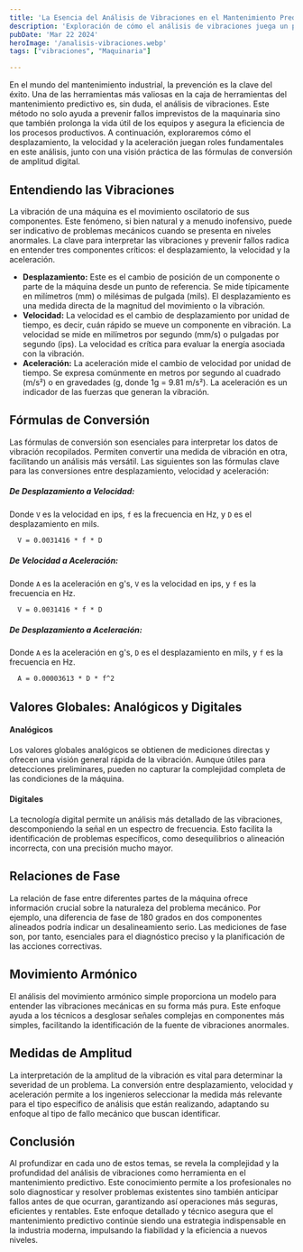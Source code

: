 ```yaml
---
title: 'La Esencia del Análisis de Vibraciones en el Mantenimiento Predictivo'
description: 'Exploración de cómo el análisis de vibraciones juega un papel crucial en el mantenimiento predictivo, permitiendo detectar y prevenir fallas en la maquinaria industrial antes de que ocurran'
pubDate: 'Mar 22 2024'
heroImage: '/analisis-vibraciones.webp'
tags: ["vibraciones", "Maquinaria"]

---
```


En el mundo del mantenimiento industrial, la prevención es la clave del éxito. Una de las herramientas más valiosas en la caja de herramientas del mantenimiento predictivo es, sin duda, el análisis de vibraciones. Este método no solo ayuda a prevenir fallos imprevistos de la maquinaria sino que también prolonga la vida útil de los equipos y asegura la eficiencia de los procesos productivos. A continuación, exploraremos cómo el desplazamiento, la velocidad y la aceleración juegan roles fundamentales en este análisis, junto con una visión práctica de las fórmulas de conversión de amplitud digital.

## Entendiendo las Vibraciones

La vibración de una máquina es el movimiento oscilatorio de sus componentes. Este fenómeno, si bien natural y a menudo inofensivo, puede ser indicativo de problemas mecánicos cuando se presenta en niveles anormales. La clave para interpretar las vibraciones y prevenir fallos radica en entender tres componentes críticos: el desplazamiento, la velocidad y la aceleración.

- **Desplazamiento:** Este es el cambio de posición de un componente o parte de la máquina desde un punto de referencia. Se mide típicamente en milímetros (mm) o milésimas de pulgada (mils). El desplazamiento es una medida directa de la magnitud del movimiento o la vibración.
- **Velocidad:** La velocidad es el cambio de desplazamiento por unidad de tiempo, es decir, cuán rápido se mueve un componente en vibración. La velocidad se mide en milímetros por segundo (mm/s) o pulgadas por segundo (ips). La velocidad es crítica para evaluar la energía asociada con la vibración.
- **Aceleración:** La aceleración mide el cambio de velocidad por unidad de tiempo. Se expresa comúnmente en metros por segundo al cuadrado (m/s²) o en gravedades (g, donde 1g = 9.81 m/s²). La aceleración es un indicador de las fuerzas que generan la vibración.

## Fórmulas de Conversión

Las fórmulas de conversión son esenciales para interpretar los datos de vibración recopilados. Permiten convertir una medida de vibración en otra, facilitando un análisis más versátil. Las siguientes son las fórmulas clave para las conversiones entre desplazamiento, velocidad y aceleración:

##### De Desplazamiento a Velocidad:

Donde `` V `` es la velocidad en ips, `f` es la frecuencia en Hz, y `D` es el desplazamiento en mils.
````markdown
  V = 0.0031416 * f * D
````

##### De Velocidad a Aceleración:

Donde `A` es la aceleración en g's, `V`  es la velocidad en ips, y `f` es la frecuencia en Hz.

````markdown
  V = 0.0031416 * f * D
````
##### De Desplazamiento a Aceleración:

Donde `A` es la aceleración en g's, `D` es el desplazamiento en mils, y `f` es la frecuencia en Hz.

````markdown
  A = 0.00003613 * D * f^2
````

## Valores Globales: Analógicos y Digitales

#### Analógicos
Los valores globales analógicos se obtienen de mediciones directas y ofrecen una visión general rápida de la vibración. Aunque útiles para detecciones preliminares, pueden no capturar la complejidad completa de las condiciones de la máquina.

#### Digitales
La tecnología digital permite un análisis más detallado de las vibraciones, descomponiendo la señal en un espectro de frecuencia. Esto facilita la identificación de problemas específicos, como desequilibrios o alineación incorrecta, con una precisión mucho mayor.

## Relaciones de Fase
La relación de fase entre diferentes partes de la máquina ofrece información crucial sobre la naturaleza del problema mecánico. Por ejemplo, una diferencia de fase de 180 grados en dos componentes alineados podría indicar un desalineamiento serio. Las mediciones de fase son, por tanto, esenciales para el diagnóstico preciso y la planificación de las acciones correctivas.

## Movimiento Armónico
El análisis del movimiento armónico simple proporciona un modelo para entender las vibraciones mecánicas en su forma más pura. Este enfoque ayuda a los técnicos a desglosar señales complejas en componentes más simples, facilitando la identificación de la fuente de vibraciones anormales.

## Medidas de Amplitud
La interpretación de la amplitud de la vibración es vital para determinar la severidad de un problema. La conversión entre desplazamiento, velocidad y aceleración permite a los ingenieros seleccionar la medida más relevante para el tipo específico de análisis que están realizando, adaptando su enfoque al tipo de fallo mecánico que buscan identificar.

## Conclusión
Al profundizar en cada uno de estos temas, se revela la complejidad y la profundidad del análisis de vibraciones como herramienta en el mantenimiento predictivo. Este conocimiento permite a los profesionales no solo diagnosticar y resolver problemas existentes sino también anticipar fallos antes de que ocurran, garantizando así operaciones más seguras, eficientes y rentables. Este enfoque detallado y técnico asegura que el mantenimiento predictivo continúe siendo una estrategia indispensable en la industria moderna, impulsando la fiabilidad y la eficiencia a nuevos niveles.
